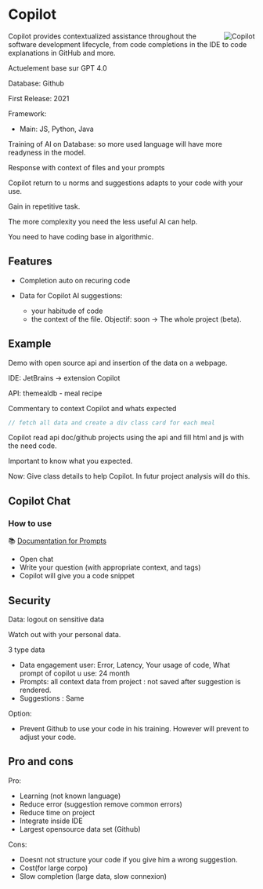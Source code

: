 # Copilot

<img src="https://github.com/images/modules/site/copilot/productivity-bg-head.png" title="Copilot" align="right">

Copilot provides contextualized assistance throughout the software development lifecycle, from code completions in the IDE to code explanations in GitHub and more.

Actuelement base sur GPT 4.0

Database: Github

First Release: 2021

Framework:

- Main: JS, Python, Java

Training of AI on Database: so more used language will have more readyness in the model.

Response with context of files and your prompts

Copilot return to u norms and suggestions adapts to your code with your use.

Gain in repetitive task.

The more complexity you need the less useful AI can help.

You need to have coding base in algorithmic.

## Features

- Completion auto on recuring code

- Data for Copilot AI suggestions:
  - your habitude of code
  - the context of the file. Objectif: soon -> The whole project (beta).

## Example

Demo with open source api and insertion of the data on a webpage.

IDE: JetBrains -> extension Copilot

API: themealdb - meal recipe

Commentary to context Copilot and whats expected

```js
// fetch all data and create a div class card for each meal
```

Copilot read api doc/github projects using the api and fill html and js with the need code.

Important to know what you expected.

Now: Give class details to help Copilot. In futur project analysis will do this.

## Copilot Chat

### How to use

📚 [Documentation for Prompts](https://docs.github.com/en/copilot/using-github-copilot/asking-github-copilot-questions-in-your-ide?tool=vscode)

- Open chat
- Write your question (with appropriate context, and tags)
- Copilot will give you a code snippet

## Security

Data: logout on sensitive data

Watch out with your personal data.

3 type data

- Data engagement user: Error, Latency, Your usage of code, What prompt of copilot u use: 24 month
- Prompts: all context data from project : not saved after suggestion is rendered.
- Suggestions : Same

Option:

- Prevent Github to use your code in his training. However will prevent to adjust your code.

## Pro and cons

Pro:

- Learning (not known language)
- Reduce error (suggestion remove common errors)
- Reduce time on project
- Integrate inside IDE
- Largest opensource data set (Github)

Cons:

- Doesnt not structure your code if you give him a wrong suggestion.
- Cost(for large corpo)
- Slow completion (large data, slow connexion)
